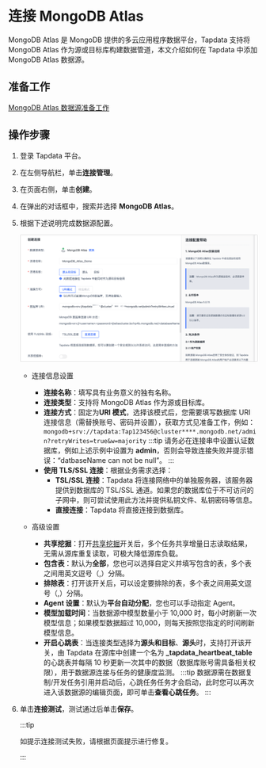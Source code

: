# 连接 MongoDB Atlas

MongoDB Atlas 是 MongoDB 提供的多云应用程序数据平台，Tapdata 支持将 MongoDB Atlas 作为源或目标库构建数据管道，本文介绍如何在 Tapdata 中添加 MongoDB Atlas 数据源。

## 准备工作

[MongoDB Atlas 数据源准备工作](../../../prerequisites/beta/mongodb-atlas.md)

## 操作步骤

1. 登录 Tapdata 平台。

2. 在左侧导航栏，单击**连接管理**。

3. 在页面右侧，单击**创建**。

4. 在弹出的对话框中，搜索并选择 **MongoDB Atlas**。

5. 根据下述说明完成数据源配置。

   ![MongoDB Atlas 连接示例](../../../images/mongodb_atlas_connection_setting.png)

   * 连接信息设置

     * **连接名称**：填写具有业务意义的独有名称。
     * **连接类型**：支持将 MongoDB Atlas 作为源或目标库。
     * **连接方式**：固定为**URI 模式**，选择该模式后，您需要填写数据库 URI 连接信息（需替换账号、密码并设置），获取方式见准备工作，例如：` mongodb+srv://tapdata:Tap123456@cluster****.mongodb.net/admin?retryWrites=true&w=majority`
       :::tip
       请务必在连接串中设置认证数据库，例如上述示例中设置为 **admin**，否则会导致连接失败并提示错误：“datbaseName can not be null”。
       :::
     * **使用 TLS/SSL 连接**：根据业务需求选择：
       * **TSL/SSL 连接**：Tapdata 将连接网络中的单独服务器，该服务器提供到数据库的 TSL/SSL 通道。如果您的数据库位于不可访问的子网中，则可尝试使用此方法并提供私钥文件、私钥密码等信息。
       * **直接连接**：Tapdata 将直接连接到数据库。

   * 高级设置
     * **共享挖掘**：打开[共享挖掘](../../advanced-settings/share-mining.md)开关后，多个任务共享增量日志读取结果，无需从源库重复读取，可极大降低源库负载。
     * **包含表**：默认为**全部**，您也可以选择自定义并填写包含的表，多个表之间用英文逗号（,）分隔。
     * **排除表**：打开该开关后，可以设定要排除的表，多个表之间用英文逗号（,）分隔。
     * **Agent 设置**：默认为**平台自动分配**，您也可以手动指定 Agent。
     * **模型加载时间**：当数据源中模型数量小于 10,000 时，每小时刷新一次模型信息；如果模型数据超过 10,000，则每天按照您指定的时间刷新模型信息。
     * **开启心跳表**：当连接类型选择为**源头和目标**、**源头**时，支持打开该开关，由 Tapdata 在源库中创建一个名为 **_tapdata_heartbeat_table** 的心跳表并每隔 10 秒更新一次其中的数据（数据库账号需具备相关权限），用于数据源连接与任务的健康度监测。
       :::tip
       数据源需在数据复制/开发任务引用并启动后，心跳任务任务才会启动，此时您可以再次进入该数据源的编辑页面，即可单击**查看心跳任务**。
       :::

6. 单击**连接测试**，测试通过后单击**保存**。

   :::tip

   如提示连接测试失败，请根据页面提示进行修复。

   :::
